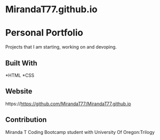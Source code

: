 # MirandaT77.github.io
# Personal Portfolio
Projects that I am starting, working on and devoping.

## Built With
*HTML
*CSS

## Website
https://https://github.com/MirandaT77/MirandaT77.github.io

## Contribution
Miranda T
Coding Bootcamp student with University Of Oregon:Trilogy


